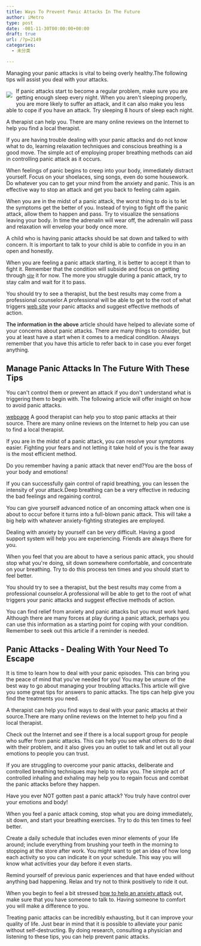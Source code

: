 ```yaml
---
title: Ways To Prevent Panic Attacks In The Future
author: iMetro
type: post
date: -001-11-30T00:00:00+00:00
draft: true
url: /?p=2149
categories:
  - 未分类

---
```

Managing your panic attacks is vital to being overly healthy.The following tips will assist you deal with your attacks.

<img src="http://upload.wikimedia.org/wikipedia/commons/d/d0/Manner_of_Francis_Wheatley,_Giving_alms_to_beggar_children.jpg" style="float:left;padding:10px 10px 10px 0px;border:0px" /> If panic attacks start to become a regular problem, make sure you are getting enough sleep every night. When you aren't sleeping properly, you are more likely to suffer an attack, and it can also make you less able to cope if you have an attack. Try sleeping 8 hours of sleep each night.

A therapist can help you. There are many online reviews on the Internet to help you find a local therapist.

If you are having trouble dealing with your panic attacks and do not know what to do, learning relaxation techniques and conscious breathing is a good move. The simple act of employing proper breathing methods can aid in controlling panic attack as it occurs.

When feelings of panic begins to creep into your body, immediately distract yourself. Focus on your shoelaces, sing songs, even do some housework. Do whatever you can to get your mind from the anxiety and panic. This is an effective way to stop an attack and get you back to feeling calm again.

When you are in the midst of a panic attack, the worst thing to do is to let the symptoms get the better of you. Instead of trying to fight off the panic attack, allow them to happen and pass. Try to visualize the sensations leaving your body. In time the adrenalin will wear off, the adrenalin will pass and relaxation will envelop your body once more.

A child who is having panic attacks should be sat down and talked to with concern. It is important to talk to your child is able to confide in you in an open and honestly.

When you are feeling a panic attack starting, it is better to accept it than to fight it. Remember that the condition will subside and focus on getting through [<span style="font-family: cursive">site</span>][1] it for now. The more you struggle during a panic attack, try to stay calm and wait for it to pass.

You should try to see a therapist, but the best results may come from a professional counselor.A professional will be able to get to the root of what triggers [web site][2] your panic attacks and suggest effective methods of action.

<span style="font-weight: 600">The information in the above</span> article should have helped to alleviate some of your concerns about panic attacks. There are many things to consider, but you at least have a start when it comes to a medical condition. Always remember that you have this article to refer back to in case you ever forget anything.

## Manage Panic Attacks In The Future With These Tips

You can't control them or prevent an attack if you don't understand what is triggering them to begin with. The following article will offer insight on how to avoid panic attacks.

[webpage][3] A good therapist can help you to stop panic attacks at their source. There are many online reviews on the Internet to help you can use to find a local therapist.

If you are in the midst of a panic attack, you can resolve your symptoms easier. Fighting your fears and not letting it take hold of you is the fear away is the most efficient method.

Do you remember having a panic attack that never end?You are the boss of your body and emotions!

If you can successfully gain control of rapid breathing, you can lessen the intensity of your attack.Deep breathing can be a very effective in reducing the bad feelings and regaining control.

You can give yourself advanced notice of an oncoming attack when one is about to occur before it turns into a full-blown panic attack. This will take a big help with whatever anxiety-fighting strategies are employed.

Dealing with anxiety by yourself can be very difficult. Having a good support system will help you are experiencing. Friends are always there for you.

When you feel that you are about to have a serious panic attack, you should stop what you're doing, sit down somewhere comfortable, and concentrate on your breathing. Try to do this process ten times and you should start to feel better.

You should try to see a therapist, but the best results may come from a professional counselor.A professional will be able to get to the root of what triggers your panic attacks and suggest effective methods of action.

You can find relief from anxiety and panic attacks but you must work hard. Although there are many forces at play during a panic attack, perhaps you can use this information as a starting point for coping with your condition. Remember to seek out this article if a reminder is needed.

## Panic Attacks - Dealing With Your Need To Escape

It is time to learn how to deal with your panic episodes. This can bring you the peace of mind that you've needed for you! You may be unsure of the best way to go about managing your troubling attacks.This article will give you some great tips for answers to panic attacks. The tips can help give you find the treatments you need.

A therapist can help you find ways to deal with your panic attacks at their source.There are many online reviews on the Internet to help you find a local therapist.

Check out the Internet and see if there is a local support group for people who suffer from panic attacks. This can help you see what others do to deal with their problem, and it also gives you an outlet to talk and let out all your emotions to people you can trust.

If you are struggling to overcome your panic attacks, deliberate and controlled breathing techniques may help to relax you. The simple act of controlled inhaling and exhaling may help you to regain focus and combat the panic attacks before they happen.

Have you ever NOT gotten past a panic attack? You truly have control over your emotions and body!

When you feel a panic attack coming, stop what you are doing immediately, sit down, and start your breathing exercises. Try to do this ten times to feel better.

Create a daily schedule that includes even minor elements of your life around; include everything from brushing your teeth in the morning to stopping at the store after work. You might want to get an idea of how long each activity so you can indicate it on your schedule. This way you will know what activities your day before it even starts.

Remind yourself of previous panic experiences and that have ended without anything bad happening. Relax and try not to think positively to ride it out.

When you begin to feel a bit stressed [how to help an anxiety attack][4] out, make sure that you have someone to talk to. Having someone to comfort you will make a difference to you.

Treating panic attacks can be incredibly exhausting, but it can improve your quality of life. Just bear in mind that it is possible to alleviate your panic without self-destructing. By doing research, consulting a physician and listening to these tips, you can help prevent panic attacks.

 [1]: http://www.fewo-schumm.de/index.php?mod=users&action=view&id=92866
 [2]: http://hayabeta.iitcoman.com/tabid/61/userId/452731/Default.aspx
 [3]: http://learnedtycoon7705.jigsy.com/entries/general/how-to-come-off-winner-against-panic-attacks
 [4]: http://minecraftfreegamesonline.com/profile/139615/cefvzm